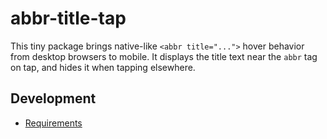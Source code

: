 # abbr-title-tap

This tiny package brings native-like `<abbr title="...">` hover behavior from desktop browsers to mobile. It displays the title text near the `abbr` tag on tap, and hides it when tapping elsewhere.

## Development

- [Requirements](./.a&cd/requirements.md)
